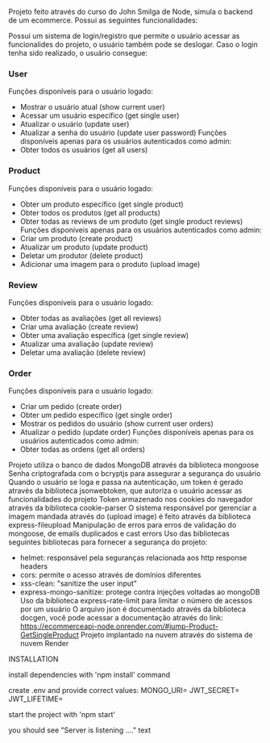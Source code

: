 Projeto feito através do curso do John Smilga de Node, simula o backend de um ecommerce. Possui as seguintes funcionalidades:

Possui um sistema de login/registro que permite o usuário acessar as funcionalides do projeto, o usuário também pode se deslogar.
Caso o login tenha sido realizado, o usuário consegue:

### User
Funções disponíveis para o usuário logado:
- Mostrar o usuário atual (show current user) 
- Acessar um usuário específico (get single user)
- Atualizar o usuário (update user) 
- Atualizar a senha do usuário (update user password)
Funções disponíveis apenas para os usuários autenticados como admin:
- Obter todos os usuários (get all users)

### Product
Funções disponíveis para o usuário logado:
- Obter um produto específico (get single product)
- Obter todos os produtos (get all products)
- Obter todas as reviews de um produto (get single product reviews)
Funções disponíveis apenas para os usuários autenticados como admin:
- Criar um produto (create product) 
- Atualizar um produto (update product) 
- Deletar um produtor (delete product) 
- Adicionar uma imagem para o produto (upload image)

### Review
Funções disponíveis para o usuário logado:
- Obter todas as avaliações (get all reviews)
- Criar uma avaliação (create review)
- Obter uma avaliação específica (get single review)
- Atualizar uma avaliação (update review)
- Deletar uma avaliação (delete review)

### Order
Funções disponíveis para o usuário logado:
- Criar um pedido (create order)
- Obter um pedido específico (get single order)
- Mostrar os pedidos do usuário (show current user orders)
- Atualizar o pedido (update order)
Funções disponíveis apenas para os usuários autenticados como admin:
- Obter todas as ordens (get all orders)

Projeto utiliza o banco de dados MongoDB através da biblioteca mongoose
Senha criptografada com o bcryptjs para assegurar a segurança do usuário
Quando o usuário se loga e passa na autenticação, um token é gerado através da biblioteca jsonwebtoken, que autoriza o usuário acessar as funcionalidades do projeto 
Token armazenado nos cookies do navegador através da biblioteca cookie-parser
O sistema responsável por gerenciar a imagem mandada através do (upload image) é feito através da biblioteca express-fileupload
Manipulação de erros para erros de validação do mongoose, de emails duplicados e cast errors
Uso das bibliotecas seguintes bibliotecas para fornecer a segurança do projeto:
- helmet: responsável pela seguranças relacionada aos http response headers
- cors: permite o acesso através de domínios diferentes
- xss-clean: "sanitize the user input" 
- express-mongo-sanitize: protege contra injeções voltadas ao mongoDB
Uso da biblioteca express-rate-limit para limitar o número de acessos por um usuário
O arquivo json é documentado através da biblioteca docgen, você pode acessar a documentação através do link: https://ecommerceapi-node.onrender.com/#jump-Product-GetSingleProduct
Projeto implantado na nuvem através do sistema de nuvem Render

INSTALLATION

install dependencies with 'npm install' command

create .env and provide correct values: 
MONGO_URI=
JWT_SECRET=
JWT_LIFETIME=

start the project with 'npm start'

you should see "Server is listening ...." text
